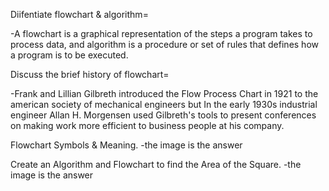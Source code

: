 



Diifentiate flowchart & algorithm=

-A flowchart is a graphical representation of the steps a program takes to process data,
 and algorithm is a procedure or set of rules that defines how a program is to be executed.


 Discuss the brief history of flowchart=

 -Frank and Lillian Gilbreth introduced the Flow Process Chart in 1921 to the american society 
 of mechanical engineers but  In the early 1930s industrial engineer Allan H. Morgensen used Gilbreth's tools to present conferences on making work more efficient to business people at his company.

Flowchart Symbols & Meaning.
-the image is the answer


Create an Algorithm and Flowchart to find the Area of the Square.
-the image is the answer